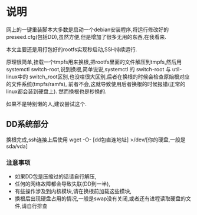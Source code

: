 # 说明
网上的一键重装脚本大多数是启动一个debian安装程序,将运行修改好的
preseed.cfg(包括DD),虽然方便,但是增加了很多无用的东西,在我看来.

本文主要还是用打包好的rootfs实现秒启动,SSH持续运行.

原理很简单,挂载一个tmpfs用来换根,把rootfs里面的文件解压到tmpfs,然后用
systemctl switch-root,说到换根,简单说说,systemctl 的 switch-root 与 util-linux中的
switch_root区别,也没啥很大区别,后者在换根的时候会检查原始根对应的文件系统(tmpfs/ramfs),
前者不会,这就导致使用后者换根的时候报错(正常的linux都会装到硬盘上).
然而换根也是秒换的.

如果不是特别懒的人,建议尝试这个.

## DD系统部分
换根完成,ssh连接上后使用
wget -O- [dd包直连地址] >/dev/[你的硬盘,一般是sda/vda]
### 注意事项

* 如果DD包是压缩过的话请自行解压,
* 任何的网络故障都会导致失联(DD到一半),
* 有些操作涉及到内核模块,请在换根前加载这些模块,
* 换根后出现硬盘占用的情况,一般是swap没有关闭,或者还有进程读取硬盘的文件,请自行排查
